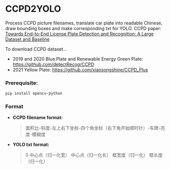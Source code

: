 # CCPD2YOLO
Process CCPD picture filenames, translate car plate into readable Chinese, draw bounding boxes and make corresponding txt for YOLO.
CCPD paper: [Towards End-to-End License Plate Detection and Recognition: A Large Dataset and Baseline](https://openaccess.thecvf.com/content_ECCV_2018/papers/Zhenbo_Xu_Towards_End-to-End_License_ECCV_2018_paper.pdf)

To download CCPD dataset...
* 2019 and 2020 Blue Plate and Renewable Energy Green Plate: https://github.com/detectRecog/CCPD
* 2021 Yellow Plate: https://github.com/xiaosongshine/CCPD_Plus

### Prerequisite:
```bash
pip install opencv-python
```

### Format
* **CCPD filename format:**
  > 面积比-斜度-左上右下坐标-四个角坐标（右下角开始顺时针）-车牌-亮度-模糊度

* **YOLO txt format:**
  > 0 中心点（归一化宽） 中心点（归一化长） 框宽度（归一化） 框长度（归一化）

